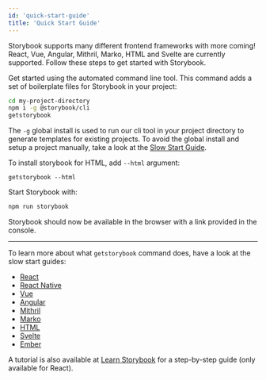```yaml
---
id: 'quick-start-guide'
title: 'Quick Start Guide'
---
```


Storybook supports many different frontend frameworks with more coming!
React, Vue, Angular, Mithril, Marko, HTML and Svelte are currently supported. Follow these steps to get started with Storybook.

Get started using the automated command line tool. This command adds a set of boilerplate files for Storybook in your project:
```sh
cd my-project-directory
npm i -g @storybook/cli
getstorybook
```
The `-g` global install is used to run our cli tool in your project directory to generate templates for existing projects. To avoid the global install and setup a project manually, take a look at the [Slow Start Guide](/basics/slow-start-guide/).

To install storybook for HTML, add `--html` argument:
```
getstorybook --html
```


Start Storybook with:
```sh
npm run storybook
```

Storybook should now be available in the browser with a link provided in the console.

* * *

To learn more about what `getstorybook` command does, have a look at the slow start guides:
* [React](/basics/guide-react/)
* [React Native](/basics/guide-react-native/)
* [Vue](/basics/guide-vue/)
* [Angular](/basics/guide-angular/)
* [Mithril](/basics/guide-mithril/)
* [Marko](/basics/guide-marko/)
* [HTML](/basics/guide-html/)
* [Svelte](/basics/guide-svelte/)
* [Ember](/basics/guide-ember/)

A tutorial is also available at [Learn Storybook](https://www.learnstorybook.com) for a step-by-step guide (only available for React).
